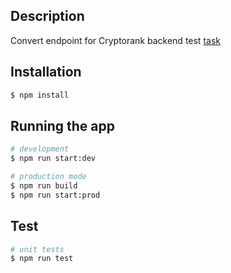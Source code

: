 ## Description


Convert endpoint for Cryptorank backend test 
[task](https://github.com/CryptoRank/test-tasks/blob/main/backend.md)

## Installation

```bash
$ npm install
```

## Running the app

```bash
# development
$ npm run start:dev

# production mode
$ npm run build
$ npm run start:prod
```

## Test

```bash
# unit tests
$ npm run test
```
